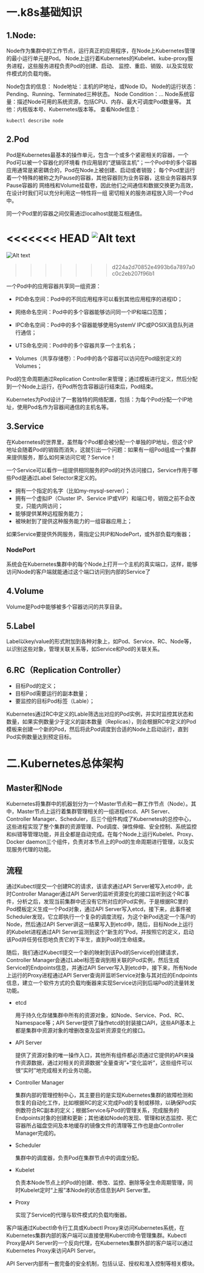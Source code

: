 
一.k8s基础知识
===============

1.Node:
---------------
Node作为集群中的工作节点，运行真正的应用程序，在Node上Kubernetes管理的最小运行单元是Pod。
Node上运行着Kubernetes的Kubelet、kube-proxy服务进程，这些服务进程负责Pod的创建、启动、
监控、重启、销毁、以及实现软件模式的负载均衡。

Node包含的信息：
Node地址：主机的IP地址，或Node ID。
Node的运行状态：Pending、Running、Terminated三种状态。
Node Condition：…
Node系统容量：描述Node可用的系统资源，包括CPU、内存、最大可调度Pod数量等。
其他：内核版本号、Kubernetes版本等。
查看Node信息：

    kubectl describe node

2.Pod
----------------
Pod是Kubernetes最基本的操作单元，包含一个或多个紧密相关的容器，一个Pod可以被一个容器化的环境看
作应用层的“逻辑宿主机”；一个Pod中的多个容器应用通常是紧密耦合的，Pod在Node上被创建、启动或者销毁；
每个Pod里运行着一个特殊的被称之为Pause的容器，其他容器则为业务容器，这些业务容器共享Pause容器的
网络栈和Volume挂载卷，因此他们之间通信和数据交换更为高效，在设计时我们可以充分利用这一特性将一组
密切相关的服务进程放入同一个Pod中。

同一个Pod里的容器之间仅需通过localhost就能互相通信。

<<<<<<< HEAD
![Alt text](/home/qsyqian/Pictures/选区_031.png)
=======
![Alt text](http://ozp4u2hgy.bkt.clouddn.com/17-11-20/18469286.jpg)
>>>>>>> d224a2d70852e4993b6a7897a0c0c2eb207f96b1

一个Pod中的应用容器共享同一组资源：

* PID命名空间：Pod中的不同应用程序可以看到其他应用程序的进程ID；

* 网络命名空间：Pod中的多个容器能够访问同一个IP和端口范围；

* IPC命名空间：Pod中的多个容器能够使用SystemV IPC或POSIX消息队列进行通信；

* UTS命名空间：Pod中的多个容器共享一个主机名；

* Volumes（共享存储卷）：Pod中的各个容器可以访问在Pod级别定义的Volumes；

Pod的生命周期通过Replication Controller来管理；通过模板进行定义，然后分配到一个Node上运行，在Pod所包含容器运行结束后，Pod结束。

Kubernetes为Pod设计了一套独特的网络配置，包括：为每个Pod分配一个IP地址，使用Pod名作为容器间通信的主机名等。

3.Service
-----------------

在Kubernetes的世界里，虽然每个Pod都会被分配一个单独的IP地址，但这个IP地址会随着Pod的销毁而消失，这就引出一个问题：如果有一组Pod组成一个集群来提供服务，那么如何来访问它呢？Service！

一个Service可以看作一组提供相同服务的Pod的对外访问接口，Service作用于哪些Pod是通过Label Selector来定义的。

* 拥有一个指定的名字（比如my-mysql-server）；
* 拥有一个虚拟IP（Cluster IP、Service IP或VIP）和端口号，销毁之前不会改变，只能内网访问；
* 能够提供某种远程服务能力；
* 被映射到了提供这种服务能力的一组容器应用上；

如果Service要提供外网服务，需指定公共IP和NodePort，或外部负载均衡器；

### NodePort

系统会在Kubernetes集群中的每个Node上打开一个主机的真实端口，这样，能够访问Node的客户端就能通过这个端口访问到内部的Service了

4.Volume
------------------
Volume是Pod中能够被多个容器访问的共享目录。

5.Label
------------------
Label以key/value的形式附加到各种对象上，如Pod、Service、RC、Node等，以识别这些对象，管理关联关系等，如Service和Pod的关联关系。

6.RC（Replication Controller）
------------------
* 目标Pod的定义；
* 目标Pod需要运行的副本数量；
* 要监控的目标Pod标签（Lable）；

Kubernetes通过RC中定义的Lable筛选出对应的Pod实例，并实时监控其状态和数量，如果实例数量少于定义的副本数量（Replicas），则会根据RC中定义的Pod模板来创建一个新的Pod，然后将此Pod调度到合适的Node上启动运行，直到Pod实例数量达到预定目标。

二.Kubernetes总体架构
=========================

## Master和Node

Kubernetes将集群中的机器划分为一个Master节点和一群工作节点（Node）。其中，Master节点上运行着集群管理相关的一组进程etcd、API Server、Controller Manager、Scheduler，后三个组件构成了Kubernetes的总控中心，这些进程实现了整个集群的资源管理、Pod调度、弹性伸缩、安全控制、系统监控和纠错等管理功能，并且全都是自动完成。在每个Node上运行Kubelet、Proxy、Docker daemon三个组件，负责对本节点上的Pod的生命周期进行管理，以及实现服务代理的功能。

## 流程

通过Kubectl提交一个创建RC的请求，该请求通过API Server被写入etcd中，此时Controller Manager通过API Server的监听资源变化的接口监听到这个RC事件，分析之后，发现当前集群中还没有它所对应的Pod实例，于是根据RC里的Pod模板定义生成一个Pod对象，通过API Server写入etcd，接下来，此事件被Scheduler发现，它立即执行一个复杂的调度流程，为这个新Pod选定一个落户的Node，然后通过API Server讲这一结果写入到etcd中，随后，目标Node上运行的Kubelet进程通过API Server监测到这个“新生的”Pod，并按照它的定义，启动该Pod并任劳任怨地负责它的下半生，直到Pod的生命结束。

随后，我们通过Kubectl提交一个新的映射到该Pod的Service的创建请求，Controller Manager会通过Label标签查询到相关联的Pod实例，然后生成Service的Endpoints信息，并通过API Server写入到etcd中，接下来，所有Node上运行的Proxy进程通过API Server查询并监听Service对象与其对应的Endpoints信息，建立一个软件方式的负载均衡器来实现Service访问到后端Pod的流量转发功能。

* etcd

    用于持久化存储集群中所有的资源对象，如Node、Service、Pod、RC、Namespace等；API Server提供了操作etcd的封装接口API，这些API基本上都是集群中资源对象的增删改查及监听资源变化的接口。

* API Server

    提供了资源对象的唯一操作入口，其他所有组件都必须通过它提供的API来操作资源数据，通过对相关的资源数据“全量查询”+“变化监听”，这些组件可以很“实时”地完成相关的业务功能。

* Controller Manager

    集群内部的管理控制中心，其主要目的是实现Kubernetes集群的故障检测和恢复的自动化工作，比如根据RC的定义完成Pod的复制或移除，以确保Pod实例数符合RC副本的定义；根据Service与Pod的管理关系，完成服务的Endpoints对象的创建和更新；其他诸如Node的发现、管理和状态监控、死亡容器所占磁盘空间及本地缓存的镜像文件的清理等工作也是由Controller Manager完成的。

* Scheduler

    集群中的调度器，负责Pod在集群节点中的调度分配。

* Kubelet

    负责本Node节点上的Pod的创建、修改、监控、删除等全生命周期管理，同时Kubelet定时“上报”本Node的状态信息到API Server里。

* Proxy

    实现了Service的代理与软件模式的负载均衡器。

客户端通过Kubectl命令行工具或Kubectl Proxy来访问Kubernetes系统，在Kubernetes集群内部的客户端可以直接使用Kuberctl命令管理集群。Kubectl Proxy是API Server的一个反向代理，在Kubernetes集群外部的客户端可以通过Kubernetes Proxy来访问API Server。

API Server内部有一套完备的安全机制，包括认证、授权和准入控制等相关模块。
